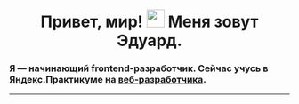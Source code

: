 <h1 align="center">
  Привет, мир! <img src="https://github.com/blackcater/blackcater/raw/main/images/Hi.gif" height="32"/> Меня зовут Эдуард.  
</h1>
<h3>Я — начинающий frontend-разработчик. Сейчас учусь в Яндекс.Практикуме на <a href="https://practicum.yandex.ru/web/" target="_blank" title="Подробное описание и программа курса">веб-разработчика</a>.</h3>
<hr/>
